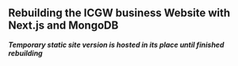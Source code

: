 ## Rebuilding the ICGW business Website with Next.js and MongoDB
***Temporary static site version is hosted in its place until finished rebuilding***
